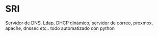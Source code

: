 # SRI
Servidor de DNS, Ldap, DHCP dinámico, servidor de correo, proxmox, apache, dnssec etc.. todo automatizado con python

